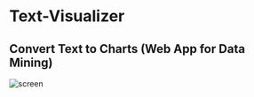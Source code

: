 # Text-Visualizer

## Convert Text to Charts (Web App for Data Mining)

![screen](imgs/screenshot.PNG)
